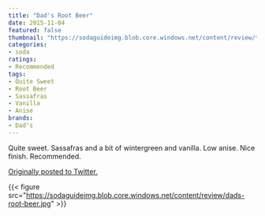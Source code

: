 ```yaml
---
title: "Dad's Root Beer"
date: 2015-11-04
featured: false
thumbnail: "https://sodaguideimg.blob.core.windows.net/content/review/thumbs/dads-root-beer.jpg"
categories:
- soda
ratings:
- Recommended
tags:
- Quite Sweet
- Root Beer
- Sassafras
- Vanilla
- Anise
brands:
- Dad's
---
```


Quite sweet. Sassafras and a bit of wintergreen and vanilla. Low anise. Nice finish. Recommended.

[Originally posted to Twitter.](https://twitter.com/Cavorter/status/662058748517584896)

{{< figure src="https://sodaguideimg.blob.core.windows.net/content/review/dads-root-beer.jpg" >}}

